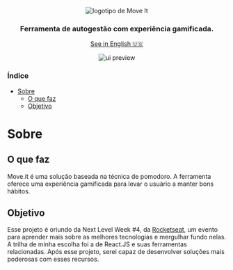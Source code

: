 <div align="center">

![logotipo de Move It](https://ik.imagekit.io/joaonasc/GitHub/repos/moveit/Logo_q3S5Q_UWu.png)

### Ferramenta de autogestão com experiência gamificada.

[See in English <kbd>️🇺🇸️</kbd>](./translations/README.en.md)

![ui preview](https://ik.imagekit.io/joaonasc/GitHub/repos/moveit/Capa_thPzlEAAM.png)
</div>

### Índice
* [Sobre](#sobre)
    - [O que faz](#o-que-faz)
    - [Objetivo](#objetivo)

# Sobre

## O que faz
Move.it é uma solução baseada na técnica de pomodoro. A ferramenta oferece uma experiência gamificada para levar o usuário a manter bons hábitos.

## Objetivo
Esse projeto é oriundo da Next Level Week #4, da [Rocketseat](https://github.com/rocketseat), um evento para aprender mais sobre as melhores tecnologias e mergulhar fundo nelas. A trilha de minha escolha foi a de React.JS e suas ferramentas relacionadas. Após esse projeto, serei capaz de desenvolver soluções mais poderosas com esses recursos.